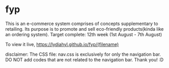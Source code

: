 # fyp
This is an e-commerce system comprises of concepts supplementary to retailing. Its purpose is to promote and sell eco-friendly products(kinda like an ordering system).
Target complete: 12th week (1st August - 7th August)

To view it live,
https://lydiahyl.github.io/fyp/(filename)

disclaimer:
The CSS file: nav.css is exclusively for only the navigation bar. DO NOT add codes that are not related to the navigation bar. Thank you! :D
